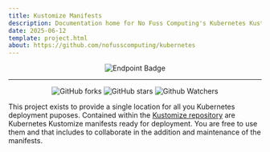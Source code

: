```yaml
---
title: Kustomize Manifests
description: Documentation home for No Fuss Computing's Kubernetes Kustomize Manifests
date: 2025-06-12
template: project.html
about: https://github.com/nofusscomputing/kubernetes
---
```


<span style="text-align: center;">

![Endpoint Badge](https://img.shields.io/endpoint?url=https%3A%2F%2Fraw.githubusercontent.com%2Fnofusscomputing%2Fkubernetes%2Frefs%2Fheads%2Fdevelopment%2F.meta%2Fproject_status.json)

----

![GitHub forks](https://img.shields.io/github/forks/NofussComputing/kubernetes?logo=github&style=plastic&color=000000&labell=Forks) ![GitHub stars](https://img.shields.io/github/stars/NofussComputing/kubernetes?color=000000&logo=github&style=plastic) ![Github Watchers](https://img.shields.io/github/watchers/NofussComputing/kubernetes?color=000000&label=Watchers&logo=github&style=plastic)

</span>

This project exists to provide a single location for all you Kubernetes deployment puposes. Contained within the [Kustomize repository](https://github.com/nofusscomputing/kubernetes) are Kubernetes Kustomize manifests ready for deployment. You are free to use them and that includes to collaborate in the addition and maintenance of the manifests.

